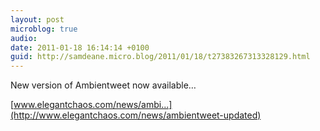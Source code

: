 ```yaml
---
layout: post
microblog: true
audio: 
date: 2011-01-18 16:14:14 +0100
guid: http://samdeane.micro.blog/2011/01/18/t27383267313328129.html
---
```

New version of Ambientweet now available…

[www.elegantchaos.com/news/ambi...](http://www.elegantchaos.com/news/ambientweet-updated)
